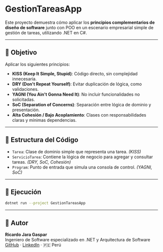 ﻿# GestionTareasApp

Este proyecto demuestra cómo aplicar los **principios complementarios de diseño de software** junto con POO en un escenario empresarial simple de gestión de tareas, utilizando .NET en C#.

---

## 🎯 Objetivo
Aplicar los siguientes principios:

- **KISS (Keep It Simple, Stupid)**: Código directo, sin complejidad innecesaria.
- **DRY (Don't Repeat Yourself)**: Evitar duplicación de lógica, como validaciones.
- **YAGNI (You Ain't Gonna Need It)**: No incluir funcionalidades no solicitadas.
- **SoC (Separation of Concerns)**: Separación entre lógica de dominio y presentación.
- **Alta Cohesión / Bajo Acoplamiento**: Clases con responsabilidades claras y mínimas dependencias.

---

## 🧱 Estructura del Código

- `Tarea`: Clase de dominio simple que representa una tarea. *(KISS)*
- `ServicioTarea`: Contiene la lógica de negocio para agregar y consultar tareas. *(DRY, SoC, Cohesión)*
- `Program`: Punto de entrada que simula una consola de control. *(YAGNI, SoC)*

---

## 🚀 Ejecución

```bash
dotnet run --project GestionTareasApp
```

---

## 👤 Autor

**Ricardo Jara Gaspar**  
Ingeniero de Software especializado en .NET y Arquitectura de Software  
[GitHub](https://github.com/RJARAG-92) · [LinkedIn](https://www.linkedin.com/in/ricardojarag) · 🇵🇪 Perú
